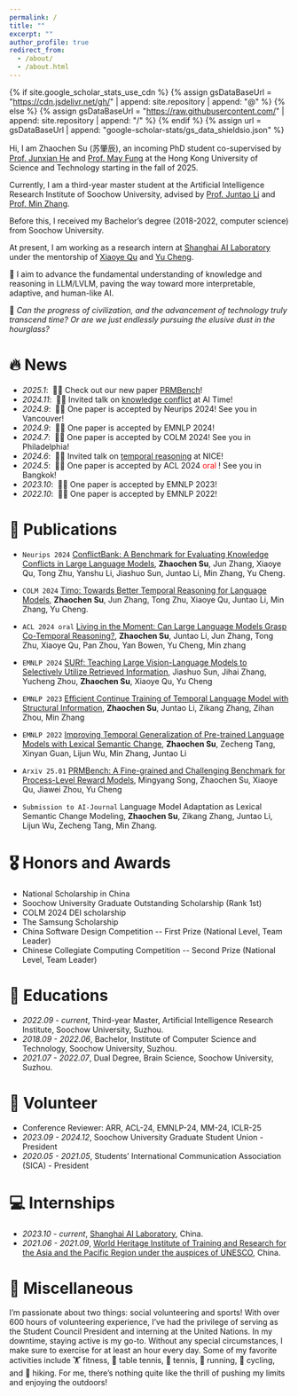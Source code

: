 ```yaml
---
permalink: /
title: ""
excerpt: ""
author_profile: true
redirect_from: 
  - /about/
  - /about.html
---
```


{% if site.google_scholar_stats_use_cdn %}
{% assign gsDataBaseUrl = "https://cdn.jsdelivr.net/gh/" | append: site.repository | append: "@" %}
{% else %}
{% assign gsDataBaseUrl = "https://raw.githubusercontent.com/" | append: site.repository | append: "/" %}
{% endif %}
{% assign url = gsDataBaseUrl | append: "google-scholar-stats/gs_data_shieldsio.json" %}

<span class='anchor' id='about-me'></span>

Hi, I am Zhaochen Su (苏肇辰), an incoming PhD student co-supervised by [Prof. Junxian He](https://jxhe.github.io/) and [Prof. May Fung](https://mayrfung.github.io/) at the Hong Kong University of Science and Technology starting in the fall of 2025.

Currently, I am a third-year master student at the Artificial Intelligence Research Institute of Soochow University, advised by [Prof. Juntao Li](https://lijuntaopku.github.io/) and [Prof. Min Zhang](https://zhangmin-nlp-ai.github.io/).

Before this, I received my Bachelor’s degree (2018-2022, computer science) from Soochow University.

At present, I am working as a research intern at [Shanghai AI Laboratory](https://www.shlab.org.cn/) under the mentorship of [Xiaoye Qu](https://scholar.google.com/citations?user=rT3hqdcAAAAJ&hl=zh-CN) and [Yu Cheng](https://scholar.google.com/citations?user=ORPxbV4AAAAJ&hl=zh-CN).


🤔 I aim to advance the fundamental understanding of knowledge and reasoning in LLM/LVLM, paving the way toward more interpretable, adaptive, and human-like AI.

📖 *Can the progress of civilization, and the advancement of technology truly transcend time? Or are we just endlessly pursuing the elusive dust in the hourglass?*

# 🔥 News
- *2025.1*: &nbsp;🎉🎉 Check out our new paper [PRMBench](https://arxiv.org/pdf/2501.03124)!
- *2024.11*: &nbsp;🎉🎉 Invited talk on [knowledge conflict](https://b23.tv/n9BD1I9) at AI Time!
- *2024.9*: &nbsp;🎉🎉 One paper is accepted by Neurips 2024! See you in Vancouver!
- *2024.9*: &nbsp;🎉🎉 One paper is accepted by EMNLP 2024!
- *2024.7*: &nbsp;🎉🎉 One paper is accepted by COLM 2024! See you in Philadelphia!
- *2024.6*: &nbsp;🎉🎉 Invited talk on [temporal reasoning](https://www.bilibili.com/video/BV1SJ4m1u7Cg/?spm_id_from=333.337.search-card.all.click&vd_source=cb56bffcd72c8f46eaea59a666b85547) at NICE!
- *2024.5*: &nbsp;🎉🎉 One paper is accepted by ACL 2024 <font color='red'> oral </font>! See you in Bangkok!
- *2023.10*: &nbsp;🎉🎉 One paper is accepted by EMNLP 2023!
- *2022.10*: &nbsp;🎉🎉 One paper is accepted by EMNLP 2022!

# 📝 Publications 

- ``Neurips 2024`` [ConflictBank: A Benchmark for Evaluating Knowledge Conflicts in Large Language Models](https://arxiv.org/pdf/2408.12076), **Zhaochen Su**, Jun Zhang, Xiaoye Qu, Tong Zhu, Yanshu Li, Jiashuo Sun, Juntao Li, Min Zhang, Yu Cheng.

- ``COLM 2024`` [Timo: Towards Better Temporal Reasoning for Language Models](https://arxiv.org/pdf/2406.14192), **Zhaochen Su**, Jun Zhang, Tong Zhu, Xiaoye Qu, Juntao Li, Min Zhang, Yu Cheng.

- ``ACL 2024 oral`` [Living in the Moment: Can Large Language Models Grasp Co-Temporal Reasoning?](https://arxiv.org/pdf/2406.09072), **Zhaochen Su**, Juntao Li, Jun Zhang, Tong Zhu, Xiaoye Qu, Pan Zhou, Yan Bowen, Yu Cheng, Min zhang

- ``EMNLP 2024`` [SURf: Teaching Large Vision-Language Models to Selectively Utilize Retrieved Information](https://arxiv.org/pdf/2409.14083), Jiashuo Sun, Jihai Zhang, Yucheng Zhou, **Zhaochen Su**, Xiaoye Qu, Yu Cheng

- ``EMNLP 2023`` [Efficient Continue Training of Temporal Language Model with Structural Information](https://aclanthology.org/2023.findings-emnlp.418.pdf), **Zhaochen Su**, Juntao Li, Zikang Zhang, Zihan Zhou, Min Zhang

- ``EMNLP 2022`` [Improving Temporal Generalization of Pre-trained Language Models with Lexical Semantic Change](https://aclanthology.org/2022.emnlp-main.428.pdf), **Zhaochen Su**, Zecheng Tang, Xinyan Guan, Lijun Wu, Min Zhang, Juntao Li

- ``Arxiv 25.01`` [PRMBench: A Fine-grained and Challenging Benchmark for
Process-Level Reward Models](https://arxiv.org/pdf/2501.03124), Mingyang Song, Zhaochen Su, Xiaoye Qu, Jiawei Zhou, Yu Cheng

- ``Submission to AI-Journal`` Language Model Adaptation as Lexical Semantic Change Modeling, **Zhaochen Su**, Zikang Zhang, Juntao Li, Lijun Wu, Zecheng Tang, Min Zhang.

  
# 🎖 Honors and Awards
- National Scholarship in China
- Soochow University Graduate Outstanding Scholarship (Rank 1st)
- COLM 2024 DEI scholarship 
- The Samsung Scholarship
- China Software Design Competition -- First Prize (National Level, Team Leader)
- Chinese Collegiate Computing Competition -- Second Prize (National Level, Team Leader)

# 📖 Educations
- *2022.09 - current*, Third-year Master, Artificial Intelligence Research Institute, Soochow University, Suzhou.
- *2018.09 - 2022.06*, Bachelor, Institute of Computer Science and Technology, Soochow University, Suzhou.
- *2021.07 - 2022.07*, Dual Degree, Brain Science, Soochow University, Suzhou.

# 💁 Volunteer
- Conference Reviewer: ARR, ACL-24, EMNLP-24, MM-24, ICLR-25
- *2023.09 - 2024.12*, Soochow University Graduate Student Union - President
- *2020.05 - 2021.05*, Students’ International Communication Association (SICA) - President



# 💻 Internships
- *2023.10 - current*, [Shanghai AI Laboratory](https://www.shlab.org.cn/), China.
- *2021.06 - 2021.09*, [World Heritage Institute of Training and Research for the Asia and the Pacific Region under the auspices of UNESCO](http://www.whitr-ap.org/), China.


# 🎨 Miscellaneous
I’m passionate about two things: social volunteering and sports! With over 600 hours of volunteering experience, I’ve had the privilege of serving as the Student Council President and interning at the United Nations. In my downtime, staying active is my go-to. Without any special circumstances, I make sure to exercise for at least an hour every day. Some of my favorite activities include 🏋️ fitness, 🏓 table tennis, 🎾 tennis, 🏃 running, 🚴 cycling, and 🥾 hiking. For me, there’s nothing quite like the thrill of pushing my limits and enjoying the outdoors!







